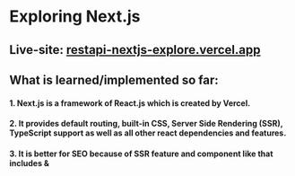 # Exploring Next.js

## Live-site: [restapi-nextjs-explore.vercel.app](https://restapi-nextjs-explore.vercel.app/)

## What is learned/implemented so far:
#### 1. Next.js is a framework of React.js which is created by Vercel.
#### 2. It provides default routing, built-in CSS, Server Side Rendering (SSR), TypeScript support as well as all other react dependencies and features.
#### 3. It is better for SEO because of SSR feature and component like <Head> that includes <meta> & <title> tags.
#### 4. SSG vs SSR: SSG (Static Site Generation) helps to pre-render a page at compile time, which means a user won't have to wait for loading the page whereas SSR (Server Side Rendering) helps to pre-render a page on the server which is then loaded as per client request and also makes the load speed faster. For data fetching, there are 3 different functions in Next.js which are only used in the Page: `getStaticProps`, `getStaticPaths` and `getServerSideProps`.
#### 5. For using default routing,
##### i) To create a JS-file inside a folder of the Page and for nested page, create a new folder inside the folder.
##### ii) To make a dynamic page, create a JS-file with squire brackets inside a folder of the Page, such as [dPage].js
#### 6. Page and Component both are used in Next.js
#### 7. Next.js app can be easily deployed to the Vercel.

